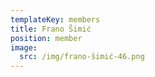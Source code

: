 ```yaml
---
templateKey: members
title: Frano Šimić
position: member
image:
  src: /img/frano-šimić-46.png
---
```

